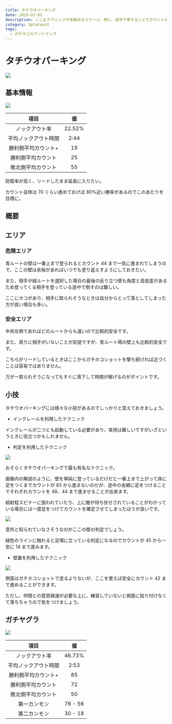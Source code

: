 ```yaml
---
title: タチウオパーキング
date: 2019-01-01
description: ここもテクニックが多数あるステージ、特に、途中下車することでカウント48まで進められるのは必修中の必修です
category: Splatoon2
tags:
  - ガチホコカウントマップ
---
```


# タチウオパーキング

![](https://pbs.twimg.com/media/Ecp1u1aWoAAXKjb?format=png)

## 基本情報

![](https://pbs.twimg.com/media/EV-GfkrWsAAku2R?format=png)

|         項目         |   値   |
| :------------------: | :----: |
|    ノックアウト率    | 22.52% |
| 平均ノックアウト時間 |  2:44  |
| 勝利側平均カウント+  |   19   |
|  勝利側平均カウント  |   25   |
|  敗北側平均カウント  |   55   |

防衛率が高く、リードしたまま延長に入りたい。

カウント自体は 70 くらい進めておけば 80%近い勝率があるのでこのあたりを目標に。

## 概要

## エリア

### 危険エリア

青ルートの壁は一番上まで登られるとカウント 44 まで一気に進まれてしまうので、ここの壁は余裕があればいつでも塗り返えすようにしておきたい。

また、相手が緑ルートを選択した場合の最後の反り立つ壁も角度と高低差があるため登ってくる相手を登っている途中で倒すのは難しい。

ここにホコがあり、相手に取られそうなときは自分からとって落としてしまった方が良い場合も多い。

### 安全エリア

中央左側であればどのルートからも遠いので比較的安全です。

また、周りに相手がいないことが前提ですが、青ルート場の壁上も比較的安全です。

こちらがリードしているときはここからガチホコショットを撃ち続ければ近づくことは容易ではありません。

万が一取られそうになってもすぐに落下して時間が稼げるのがポイントです。

## 小技

タチウオパーキングには様々な小技があるのでしっかりと覚えておきましょう。

- インクレールを利用したテクニック

インクレールが二つとも起動している必要があり、実用は難しいですがいざというときに役立つかもしれません。

- 判定を利用したテクニック

![](https://pbs.twimg.com/media/E3GWQ40UUAACUGy?format=png)

おそらくタチウオパーキングで最も有名なテクニック。

画像内の解説のように、壁を単純に登っているだけだと一番上まで上がって床に足をつくまでカウントが 83 から進まないのだが、途中の金網に足をつけることでそれぞれカウントを 48、44 まで進ませることが出来ます。

超射程スピナーに狙われていたり、上に敵が待ち伏せされていることがわかっている場合には一度足をつけてカウントを確定させてしまったほうが良いです。

![](https://pbs.twimg.com/media/E3GWSjRVIAgLSP-?format=png)

意外と知られていなさそうなのがここの壁の判定でしょう。

緑色のラインに触れると足場に立っている判定になるのでカウントが 45 から一気に 14 まで進みます。

- 壁裏を利用したテクニック

![](https://pbs.twimg.com/media/E3GWUGlVEAEDPTI?format=png)

側面はガチホコショットで塗るよりないが、ここを使えば安全にカウント 42 まで進めることができます。

ただし、仲間との意思疎通が必要な上に、練習していないと側面に貼り付けなくて落ちちゃうので気をつけましょう。

## ガチヤグラ

![](https://pbs.twimg.com/media/E3GWZXDVkAUVKlu?format=png)

|         項目         |   値    |
| :------------------: | :-----: |
|    ノックアウト率    | 46.73%  |
| 平均ノックアウト時間 |  2:53   |
| 勝利側平均カウント+  |   85    |
|  勝利側平均カウント  |   72    |
|  敗北側平均カウント  |   50    |
|     第一カンモン     | 76 - 56 |
|     第二カンモン     | 30 - 18 |
